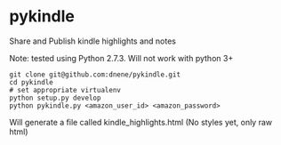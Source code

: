 pykindle
========

Share and Publish kindle highlights and notes

Note: tested using Python 2.7.3. Will not work with python 3+

```
git clone git@github.com:dnene/pykindle.git
cd pykindle
# set appropriate virtualenv
python setup.py develop
python pykindle.py <amazon_user_id> <amazon_password>
```
Will generate a file called kindle_highlights.html
(No styles yet, only raw html)

